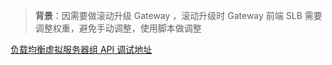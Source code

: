 > **背景**：因需要做滚动升级 Gateway ，滚动升级时 Gateway 前端 SLB 需要调整权重，避免手动调整，使用脚本做调整

[负载均衡虚拟服务器组 API 调试地址](https://next.api.aliyun.com/api/Slb/2014-05-15/SetVServerGroupAttribute?params={%22RegionId%22:%22cn-qingdao%22,%22VServerGroupId%22:%22rsp-j6cl3dg3gxdn8%22}&tab=DEBUG)


